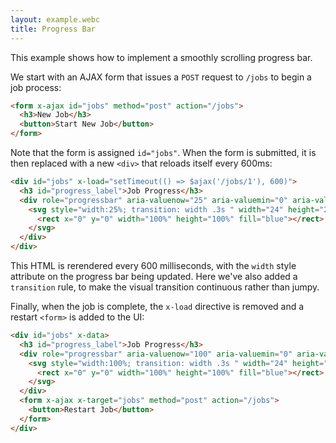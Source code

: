```yaml
---
layout: example.webc
title: Progress Bar
---
```


This example shows how to implement a smoothly scrolling progress bar.

We start with an AJAX form that issues a `POST` request to `/jobs` to begin a job process:

```html
<form x-ajax id="jobs" method="post" action="/jobs">
  <h3>New Job</h3>
  <button>Start New Job</button>
</form>
```

Note that the form is assigned `id="jobs"`. When the form is submitted, it is then replaced with a new `<div>` that reloads itself every 600ms:

```html
<div id="jobs" x-load="setTimeout(() => $ajax('/jobs/1'), 600)">
  <h3 id="progress_label">Job Progress</h3>
  <div role="progressbar" aria-valuenow="25" aria-valuemin="0" aria-valuemax="100" aria-labelledby="progress_label">
    <svg style="width:25%; transition: width .3s " width="24" height="24" aria-hidden="true" xmlns="http://www.w3.org/2000/svg">
      <rect x="0" y="0" width="100%" height="100%" fill="blue"></rect>
    </svg>
  </div>
</div>
```

This HTML is rerendered every 600 milliseconds, with the `width` style attribute on the progress bar being updated.
Here we've also added a `transition` rule, to make the visual transition continuous rather than jumpy.

Finally, when the job is complete, the `x-load` directive is removed and a restart `<form>` is added to the UI:

```html
<div id="jobs" x-data>
  <h3 id="progress_label">Job Progress</h3>
  <div role="progressbar" aria-valuenow="100" aria-valuemin="0" aria-valuemax="100" aria-labelledby="progress_label">
    <svg style="width:100%; transition: width .3s " width="24" height="24" aria-hidden="true" xmlns="http://www.w3.org/2000/svg">
      <rect x="0" y="0" width="100%" height="100%" fill="blue"></rect>
    </svg>
  </div>
  <form x-ajax x-target="jobs" method="post" action="/jobs">
    <button>Restart Job</button>
  </form>
</div>
```

<script>
  document.addEventListener('DOMContentLoaded', () => {
    window.server({
      'GET /jobs/create': () => create(),
      'POST /jobs': () => {
        let job = jobManager.start()
        return show(job)
      },
      'GET /jobs/1': () => {
        let job = jobManager.currentProcess()
        return show(job)
      },
    }).get('/jobs/create')
  })

  function create() {
    return `<form x-ajax id="jobs" method="post" action="/jobs">
    <h3>New Job</h3>
  <button>Start New Job</button>
</form>`;
  }

  function show(job) {
    let directive = ''
    if (!job.complete) {
      directive = `x-load="setTimeout(() => $ajax('/jobs/1'), 600)" `
    }

    return `<div ${directive}id="jobs">
  <h3 id="progress_label">Job Progress</label>
  <div role="progressbar" aria-valuenow="${job.progress}" aria-valuemin="0" aria-valuemax="100" aria-labelledby="progress_label" style="overflow:hidden;">
    <svg style="width:${job.progress}%;transition: width .3s " width="24" height="24" aria-hidden="true" xmlns="http://www.w3.org/2000/svg">
      <rect x="0" y="0" width="100%" height="100%" fill="var(--nc-lk-2)"></rect>
    </svg>
  <div>
  ${restart(job)}
</div>`
  }

  function restart(job) {
    if (!job.complete) return '';
    return `<form x-ajax x-target="jobs" method="post" action="/jobs">
  <button>Restart Job</button>
</form>`
  }

  var jobManager = (function () {
    let job = null;
    return {
      start: function () {
        job = {
          complete: false,
          progress: 0
        }
        return job;
      },
      currentProcess: () => {
        job.progress += Math.min(100, Math.floor(33 * Math.random()));  // simulate progress
        job.complete = job.progress >= 100;
        return job;
      }
    }
  })()
</script>
